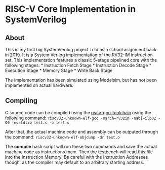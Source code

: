 # RISC-V Core Implementation in SystemVerilog
## About
This is my first big SystemVerilog project I did as a school asignment back in 2019. It is a System Verilog implementation of the RV32-IM instruction set.
This implementation features a classic 5-stage pipelined core with the following stages:
	* Instruction Fetch Stage
	* Instruction Decode Stage
	* Execution Stage
	* Memory Stage
	* Write Back Stage

The implementation has been simulated using Modelsim, but has not been implemented on actual hardware.

## Compiling
C source code can be compiled using the [riscv-gnu-toolchain](https://github.com/riscv-collab/riscv-gnu-toolchain) using the following command:
`riscv32-unknown-elf-gcc -march=rv32im -mabi=ilp32 -O0 -nostdlib test.c -o test.o`

After that, the actual machine code and assembly can be outputed through the command:
`riscv32-unknown-elf-objdump -dr test.o`

The **compile** bash script will run these two commands and save the actual machine code as instructions.mem. Then the testbench will read this file into the Instruction Memory. Be careful with the Instruction Addresses though, as the compiler may default to an arbitrary starting address.
